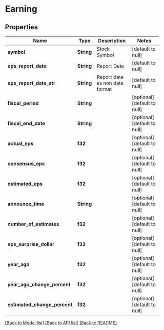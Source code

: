 # Earning

## Properties
Name | Type | Description | Notes
------------ | ------------- | ------------- | -------------
**symbol** | **String** | Stock Symbol | [default to null]
**eps_report_date** | **String** | Report Date | [default to null]
**eps_report_date_str** | **String** | Report date as non date format | [default to null]
**fiscal_period** | **String** |  | [optional] [default to null]
**fiscal_end_date** | **String** |  | [optional] [default to null]
**actual_eps** | **f32** |  | [optional] [default to null]
**consensus_eps** | **f32** |  | [optional] [default to null]
**estimated_eps** | **f32** |  | [optional] [default to null]
**announce_time** | **String** |  | [optional] [default to null]
**number_of_estimates** | **f32** |  | [optional] [default to null]
**eps_surprise_dollar** | **f32** |  | [optional] [default to null]
**year_ago** | **f32** |  | [optional] [default to null]
**year_ago_change_percent** | **f32** |  | [optional] [default to null]
**estimated_change_percent** | **f32** |  | [optional] [default to null]

[[Back to Model list]](../README.md#documentation-for-models) [[Back to API list]](../README.md#documentation-for-api-endpoints) [[Back to README]](../README.md)

